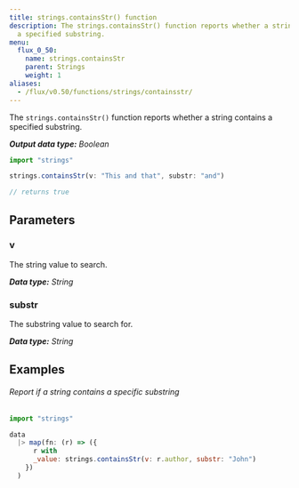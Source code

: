 ```yaml
---
title: strings.containsStr() function
description: The strings.containsStr() function reports whether a string contains
  a specified substring.
menu:
  flux_0_50:
    name: strings.containsStr
    parent: Strings
    weight: 1
aliases:
  - /flux/v0.50/functions/strings/containsstr/
---
```


The `strings.containsStr()` function reports whether a string contains a specified substring.

_**Output data type:** Boolean_

```js
import "strings"

strings.containsStr(v: "This and that", substr: "and")

// returns true
```

## Parameters

### v
The string value to search.

_**Data type:** String_

### substr
The substring value to search for.

_**Data type:** String_

## Examples

###### Report if a string contains a specific substring
```js
import "strings"

data
  |> map(fn: (r) => ({
      r with
      _value: strings.containsStr(v: r.author, substr: "John")
    })
  )
```
